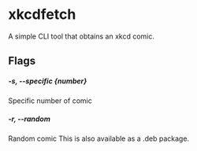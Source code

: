 # xkcdfetch

A simple CLI tool that obtains an xkcd comic.

## Flags
##### -s, --specific {number}
Specific number of comic
##### -r, --random
Random comic
This is also available as a .deb package.
